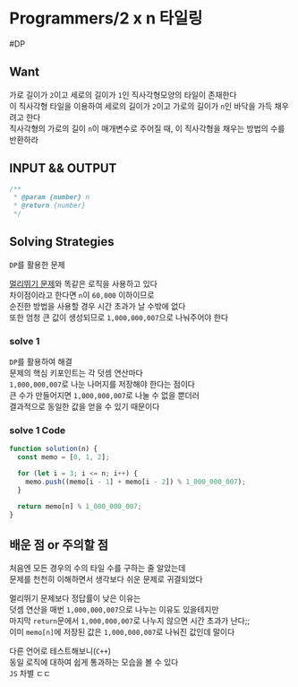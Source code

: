 # Programmers/2 x n 타일링

#DP

## Want

가로 길이가 `2`이고 세로의 길이가 `1`인 직사각형모양의 타일이 존재한다  
이 직사각형 타일을 이용하여 세로의 길이가 `2`이고 가로의 길이가 `n`인 바닥을 가득 채우려고 한다  
직사각형의 가로의 길이 `n`이 매개변수로 주어질 때, 이 직사각형을 채우는 방법의 수를 반환하라

## INPUT && OUTPUT

```js
/**
 * @param {number} n
 * @return {number}
 */
```

## Solving Strategies

`DP`를 활용한 문제

[멀리뛰기 문제](https://school.programmers.co.kr/learn/courses/30/lessons/12914)와 똑같은 로직을 사용하고 있다  
차이점이라고 한다면 `n`이 `60,000` 이하이므로  
순진한 방법을 사용할 경우 시간 초과가 날 수밖에 없다  
또한 엄청 큰 값이 생성되므로 `1,000,000,007`으로 나눠주어야 한다

### solve 1

`DP`를 활용하여 해결  
문제의 핵심 키포인트는 각 덧셈 연산마다  
`1,000,000,007`로 나눈 나머지를 저장해야 한다는 점이다  
큰 수가 만들어지면 `1,000,000,007`로 나눌 수 없을 뿐더러  
결과적으로 동일한 값을 얻을 수 있기 때문이다

### solve 1 Code

```js
function solution(n) {
  const memo = [0, 1, 2];

  for (let i = 3; i <= n; i++) {
    memo.push((memo[i - 1] + memo[i - 2]) % 1_000_000_007);
  }

  return memo[n] % 1_000_000_007;
}
```

## 배운 점 or 주의할 점

처음엔 모든 경우의 수의 타일 수를 구하는 줄 알았는데  
문제를 천천히 이해하면서 생각보다 쉬운 문제로 귀결되었다

멀리뛰기 문제보다 정답률이 낮은 이유는  
덧셈 연산을 매번 `1,000,000,007`으로 나누는 이유도 있을테지만  
마지막 `return`문에서 `1,000,000,007`로 나누지 않으면 시간 초과가 난다;;  
이미 `memo[n]`에 저장된 값은 `1,000,000,007`로 나눠진 값인데 말이다

다른 언어로 테스트해보니(`C++`)  
동일 로직에 대하여 쉽게 통과하는 모습을 볼 수 있다  
`JS` 차별 ㄷㄷ
